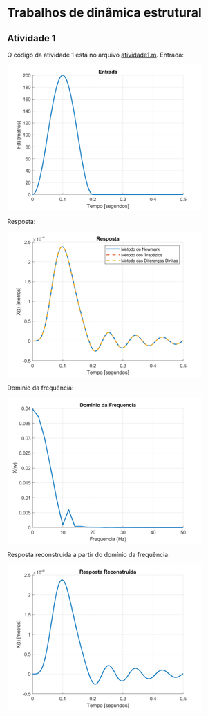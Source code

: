 # Trabalhos de dinâmica estrutural

## Atividade 1

O código da atividade 1 está no arquivo [atividade1.m](atividade1.m).
Entrada:

<img src="atividade1_entrada.png" alt="drawing" width="450"/>

Resposta:

<img src="atividade1_resposta.png" alt="drawing" width="450"/>

Dominio da frequência:

<img src="atividade1_dominio_frequencia.png" alt="drawing" width="450"/>

Resposta reconstruída a partir do domínio da frequência:

<img src="atividade1_resposta_reconstruida.png" alt="drawing" width="450"/>
